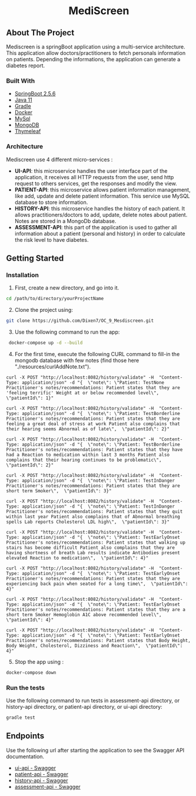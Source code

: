 
<div align="center">

<h1 align="center">MediScreen</h1>

</div>

## About The Project

Mediscreen is a springBoot application using a multi-service architecture. This application allow doctors/practitioners to fetch personals information on patients. Depending the informations, the application can generate a diabetes report.


### Built With


* [SpringBoot 2.5.6](https://spring.io/projects/spring-boot)
* [Java 11](https://www.java.com/fr/)
* [Gradle](https://gradle.org/)
* [Docker](https://www.docker.com/)
* [MySql](https://www.mysql.com/fr/)
* [MongoDB](https://www.mongodb.com/)
* [Thymeleaf](https://www.thymeleaf.org/)

### Architecture

Mediscreen use 4 different micro-services :

* **UI-API**: this microservice handles the user interface part of the application, it receives all HTTP requests from the user, send http request to others services, get the responses and modify the view.
* **PATIENT-API**: this microservice allows patient information management, like add, update and delete patient information. This service use MySQL database to store information.
* **HISTORY-API**: this microservice handles the history of each patient. It allows practitioners/doctors to add, update, delete notes about patient. Notes are stored in a MongoDb database.
* **ASSESSMENT-API**: this part of the application is used to gather all information about a patient (personal and history) in order to calculate the risk level to have diabetes.

<!-- GETTING STARTED -->
## Getting Started

### Installation

1. First, create a new directory, and go into it.

```bash
cd /path/to/directory/yourProjectName
```

2. Clone the project using:

```bash
git clone https://github.com/Dixen7/OC_9_Mesdiscreen.git
```

3. Use the following command to run the app:

```bash
 docker-compose up -d --build 
```

4. For the first time, execute the following CURL command to fill-in the mongodb database with few notes (find those here "./resources/curlAddNote.txt").

```
curl -X POST "http://localhost:8082/history/validate" -H  "Content-Type: application/json" -d "{  \"note\": \"Patient: TestNone Practitioner's notes/recommendations: Patient states that they are 'feeling terrific' Weight at or below recommended level\",  \"patientId\": 1}"

curl -X POST "http://localhost:8082/history/validate" -H  "Content-Type: application/json" -d "{  \"note\": \"Patient: TestBorderline Practitioner's notes/recommendations: Patient states that they are feeling a great deal of stress at work Patient also complains that their hearing seems Abnormal as of late\",  \"patientId\": 2}"

curl -X POST "http://localhost:8082/history/validate" -H  "Content-Type: application/json" -d "{  \"note\": \"Patient: TestBorderline Practitioner's notes/recommendations: Patient states that they have had a Reaction to medication within last 3 months Patient also complains that their hearing continues to be problematic\",  \"patientId\": 2}"

curl -X POST "http://localhost:8082/history/validate" -H  "Content-Type: application/json" -d "{  \"note\": \"Patient: TestInDanger Practitioner's notes/recommendations: Patient states that they are short term Smoker\",  \"patientId\": 3}"

curl -X POST "http://localhost:8082/history/validate" -H  "Content-Type: application/json" -d "{  \"note\": \"Patient: TestInDanger Practitioner's notes/recommendations: Patient states that they quit within last year Patient also complains that of Abnormal breathing spells Lab reports Cholesterol LDL high\",  \"patientId\": 3}"

curl -X POST "http://localhost:8082/history/validate" -H  "Content-Type: application/json" -d "{  \"note\": \"Patient: TestEarlyOnset Practitioner's notes/recommendations: Patient states that walking up stairs has become difficult Patient also complains that they are having shortness of breath Lab results indicate Antibodies present elevated Reaction to medication\",  \"patientId\": 4}"

curl -X POST "http://localhost:8082/history/validate" -H  "Content-Type: application/json" -d "{  \"note\": \"Patient: TestEarlyOnset Practitioner's notes/recommendations: Patient states that they are experiencing back pain when seated for a long time\",  \"patientId\": 4}"

curl -X POST "http://localhost:8082/history/validate" -H  "Content-Type: application/json" -d "{  \"note\": \"Patient: TestEarlyOnset Practitioner's notes/recommendations: Patient states that they are a short term Smoker Hemoglobin A1C above recommended level\",  \"patientId\": 4}"

curl -X POST "http://localhost:8082/history/validate" -H  "Content-Type: application/json" -d "{  \"note\": \"Patient: TestEarlyOnset Practitioner's notes/recommendations: Patient states that Body Height, Body Weight, Cholesterol, Dizziness and Reaction\",  \"patientId\": 4}"
```

5. Stop the app using :

 ```bash
 docker-compose down
```

### Run the tests

Use the following command to run tests in assessment-api directory, or history-api directory, or patient-api directory, or ui-api directory:

 ```bash
 gradle test
```

<!-- ENDPOINTS -->
## Endpoints

Use the following url after starting the application to see the Swagger API documentation.

* [ui-api - Swagger](http://localhost:8080/swagger-ui.html#/)
* [patient-api - Swagger](http://localhost:8081/swagger-ui.html#/)
* [history-api - Swagger](http://localhost:8082/swagger-ui.html#/)
* [assessment-api - Swagger](http://localhost:8083/swagger-ui.html#/)
